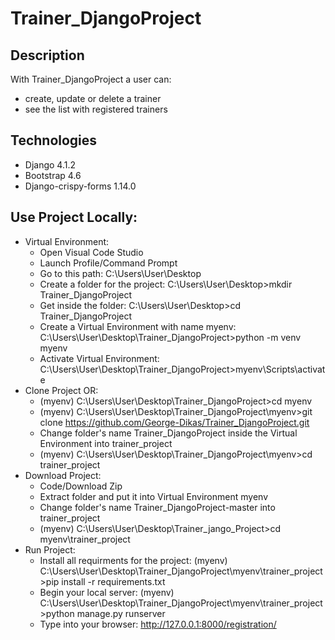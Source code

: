 # Trainer_DjangoProject
## Description
With Trainer_DjangoProject a user can:
* create, update or delete a trainer
* see the list with registered trainers   
## Technologies
* Django 4.1.2
* Bootstrap 4.6
* Django-crispy-forms 1.14.0
## Use Project Locally:
* Virtual Environment:		
  - Open Visual Code Studio
  - Launch Profile/Command Prompt																										
  - Go to this path: C:\Users\User\Desktop																					
  - Create a folder for the project: C:\Users\User\Desktop>mkdir Trainer_DjangoProject								
  - Get inside the folder: C:\Users\User\Desktop>cd Trainer_DjangoProject																								
  - Create a Virtual Environment with name myenv: C:\Users\User\Desktop\Trainer_DjangoProject>python -m venv myenv					
  - Activate Virtual Environment: C:\Users\User\Desktop\Trainer_DjangoProject>myenv\Scripts\activate										
* Clone Project OR:                                                                                                                     
  - (myenv) C:\Users\User\Desktop\Trainer_DjangoProject>cd myenv									
  - (myenv) C:\Users\User\Desktop\Trainer_DjangoProject\myenv>git clone https://github.com/George-Dikas/Trainer_DjangoProject.git	
  - Change folder's name Trainer_DjangoProject inside the Virtual Environment into trainer_project			
  - (myenv) C:\Users\User\Desktop\Trainer_DjangoProject\myenv>cd trainer_project		
* Download Project:
  - Code/Download Zip
  - Extract folder and put it into Virtual Environment myenv
  - Change folder's name Trainer_DjangoProject-master into trainer_project
  - (myenv) C:\Users\User\Desktop\Trainer_jango_Project>cd myenv\trainer_project
* Run Project: 
  - Install all requirments for the project: 
    (myenv) C:\Users\User\Desktop\Trainer_DjangoProject\myenv\trainer_project>pip install -r requirements.txt
  - Begin your local server: 
    (myenv) C:\Users\User\Desktop\Trainer_DjangoProject\myenv\trainer_project>python manage.py runserver
  - Type into your browser: http://127.0.0.1:8000/registration/
